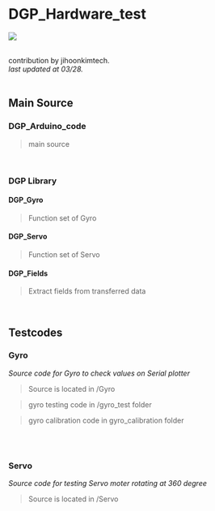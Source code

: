 # DGP_Hardware_test
 <img src="https://img.shields.io/badge/Arduino-20B2AA?style=for-the-badge&logo=Arduino&logoColor=white">
<br/><br/>

contribution by jihoonkimtech. <br/>
*last updated at 03/28.*
<br/><br/>

## Main Source
### DGP_Arduino_code
> main source

<br/>

### DGP Library
#### DGP_Gyro
> Function set of Gyro

#### DGP_Servo
> Function set of Servo

#### DGP_Fields
> Extract fields from transferred data

<br/>

## Testcodes
### Gyro
*Source code for Gyro to check values on Serial plotter*
> Source is located in /Gyro <br/>

> gyro testing code in /gyro_test folder <br/>

> gyro calibration code in gyro_calibration folder

<br/><br/>

### Servo
*Source code for testing Servo moter rotating at 360 degree*
> Source is located in /Servo

<br/><br/>